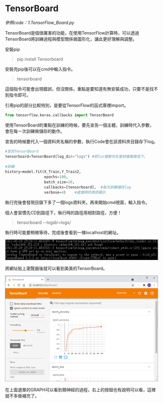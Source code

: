 # TensorBoard

_參照code：1.TensorFlow_Board.py_


TensorBoard是個很厲害的功能，在使用TensorFlow計算時，可以透過TensorBoard將訓練過程與模型關係做圖形化，讓此更好理解與調整。

安裝pip

>pip install Tensorboard

安裝完pip後可以在cmd中輸入指令。

>tensorboard

這個指令可能會出現錯誤，但沒關係，重點是要知道有無安裝成功，只要不是找不到指令即可。

引用pip的部分比較特別，是要從TensorFlow的函式庫裡import。

```python
from tensorflow.keras.callbacks import TensorBoard
```

使用TensorBoard的重點在訓練的時候，要先宣告一個主體，訓練時代入參數，會在每一次訓練做儲存的動作。

宣告的時候要代入一個資料夾名稱的參數，執行Code會在該資料夾目錄存下log。
```python
#宣告TensorBoard
tensorboard=TensorBoard(log_dir="logs") #把los檔案存在當前檔案路徑下。

#訓練
history=model.fit(X_Train,Y_Train2,
                  epochs=100,
                  batch_size=20,
                  callbacks=[tensorboard],  #每次訓練儲存log
                  verbose=4)    #處理時的資訊顯示
```

執行完後會發現目錄下多了一個logs資料夾，再來開始cmd視窗，輸入指令。

個人會習慣先CD到路徑下，執行時的路徑用相對路徑，方便！

>tensorboard --logdir=logs/ 

執行時可能要稍微等待，完成後會看到一條localhost的網址。

![tensorBoard](./IMG/TensorBoard.png)

將網址貼上瀏覽器後就可以看到美美的TensorBoard。

![board2](./IMG/TensorBoard2.png)

在上面選單的GRAPH可以看到類神經的過程，右上的按鈕也有說明可以看，這裡就不多做補充了。


